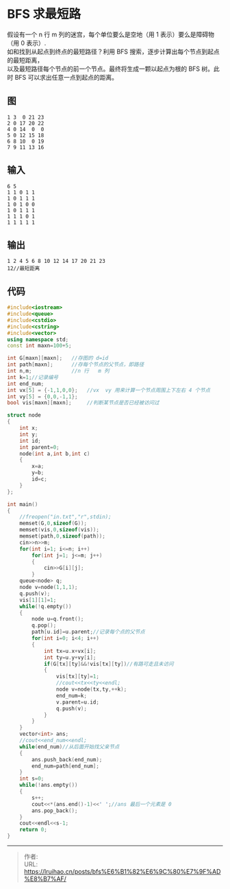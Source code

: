 # BFS 求最短路


假设有一个 n 行 m 列的迷宫，每个单位要么是空地（用 1 表示）要么是障碍物（用 0 表示）.  
如和找到从起点到终点的最短路径？利用 BFS 搜索，逐步计算出每个节点到起点的最短距离，  
以及最短路径每个节点的前一个节点。最终将生成一颗以起点为根的 BFS 树。此时 BFS 可以求出任意一点到起点的距离。

<!--more-->

## 图

    1 3  0 21 23
    2 0 17 20 22
    4 0 14  0  0
    5 0 12 15 18
    6 8 10  0 19
    7 9 11 13 16

## 输入

    6 5
    1 1 0 1 1
    1 0 1 1 1
    1 0 1 0 0
    1 0 1 1 1
    1 1 1 0 1
    1 1 1 1 1

## 输出

    1 2 4 5 6 8 10 12 14 17 20 21 23
    12//最短距离

## 代码

```cpp
#include<iostream>
#include<queue>
#include<cstdio>
#include<cstring>
#include<vector>
using namespace std;
const int maxn=100+5;

int G[maxn][maxn];   //存图的 d=id
int path[maxn];      //存每个节点的父节点，即路径
int n,m;             //n 行   m 列
int k=1;//记录编号
int end_num;
int vx[5] = {-1,1,0,0};   //vx  vy 用来计算一个节点周围上下左右 4 个节点
int vy[5] = {0,0,-1,1};
bool vis[maxn][maxn];     //判断某节点是否已经被访问过

struct node
{
    int x;
    int y;
    int id;
    int parent=0;
    node(int a,int b,int c)
    {
        x=a;
        y=b;
        id=c;
    }
};

int main()
{
    //freopen("in.txt","r",stdin);
    memset(G,0,sizeof(G));
    memset(vis,0,sizeof(vis));
    memset(path,0,sizeof(path));
    cin>>n>>m;
    for(int i=1; i<=n; i++)
        for(int j=1; j<=m; j++)
        {
            cin>>G[i][j];
        }
    queue<node> q;
    node v=node(1,1,1);
    q.push(v);
    vis[1][1]=1;
    while(!q.empty())
    {
        node u=q.front();
        q.pop();
        path[u.id]=u.parent;//记录每个点的父节点
        for(int i=0; i<4; i++)
        {
            int tx=u.x+vx[i];
            int ty=u.y+vy[i];
            if(G[tx][ty]&&!vis[tx][ty])//有路可走且未访问
            {
                vis[tx][ty]=1;
                //cout<<tx<<ty<<endl;
                node v=node(tx,ty,++k);
                end_num=k;
                v.parent=u.id;
                q.push(v);
            }
        }
    }
    vector<int> ans;
    //cout<<end_num<<endl;
    while(end_num)//从后面开始找父亲节点
    {
        ans.push_back(end_num);
        end_num=path[end_num];
    }
    int s=0;
    while(!ans.empty())
    {
        s++;
        cout<<*(ans.end()-1)<<' ';//ans 最后一个元素是 0
        ans.pop_back();
    }
    cout<<endl<<s-1;
    return 0;
}
```


---

> 作者:   
> URL: https://lruihao.cn/posts/bfs%E6%B1%82%E6%9C%80%E7%9F%AD%E8%B7%AF/  

